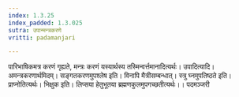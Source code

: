 ```yaml
---
index: 1.3.25
index_padded: 1.3.025
sutra: उपान्मन्त्रकरणे
vritti: padamanjari

---
```

पारिभाषिकमत्र करणं गृह्यते, मन्त्रः करणं यस्यार्थस्य तस्मिन्वर्त्तमानादित्यर्थः।
उपादित्यादि। अमन्त्रकरणार्थमिदम्। सङ्गतकरणमुपश्लेष इति। विनापि मैत्रीसम्बन्धात्। स्त्रु घ्नमुपतिष्ठते इति। प्राप्नोतित्यर्थः। 
भिक्षुक इति। लिप्सया हेतुभूतया ब्रह्मणकुलमुपगच्छतीत्यर्थः।। 
पदमञ्जरी     